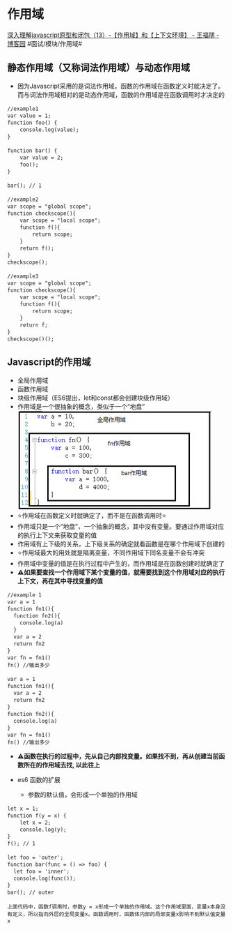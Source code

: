 # 作用域
[深入理解javascript原型和闭包（13）-【作用域】和【上下文环境】 - 王福朋 - 博客园](http://www.cnblogs.com/wangfupeng1988/p/3991995.html)
#面试/模块/作用域#

## 静态作用域（又称词法作用域）与动态作用域
* 因为Javascript采用的是词法作用域，函数的作用域在函数定义时就决定了。而与词法作用域相对的是动态作用域，函数的作用域是在函数调用时才决定的
```
//example1
var value = 1;
function foo() {
	console.log(value);
}

function bar() {
	var value = 2;
	foo();
}

bar(); // 1

//example2
var scope = "global scope";
function checkscope(){
    var scope = "local scope";
    function f(){
        return scope;
    }
    return f();
}
checkscope();

//example3
var scope = "global scope";
function checkscope(){
    var scope = "local scope";
    function f(){
        return scope;
    }
    return f;
}
checkscope()();
```

## Javascript的作用域
* 全局作用域
* 函数作用域
* 块级作用域（ES6提出，let和const都会创建块级作用域）
* 作用域是一个很抽象的概念，类似于一个“地盘”
![](https://github.com/hideInbush/Explore13.github.io/blob/master/archives/assets/image/作用域/1.png)
* ⭐️作用域在函数定义时就确定了，而不是在函数调用时⭐️
* 作用域只是一个“地盘”，一个抽象的概念，其中没有变量。要通过作用域对应的执行上下文来获取变量的值
* 作用域有上下级的关系，上下级关系的确定就看函数是在哪个作用域下创建的
* ⭐️作用域最大的用处就是隔离变量，不同作用域下同名变量不会有冲突
* 作用域中变量的值是在执行过程中产生的，而作用域是在函数创建时就确定了
* ⚠️**如果要查找一个作用域下某个变量的值，就需要找到这个作用域对应的执行上下文，再在其中寻找变量的值**

```
//example 1
var a = 1
function fn1(){
  function fn2(){
    console.log(a)
  }
  var a = 2
  return fn2
}
var fn = fn1()
fn() //输出多少

var a = 1
function fn1(){
  var a = 2
  return fn2
}
function fn2(){
  console.log(a)
}
var fn = fn1()
fn() //输出多少
```

* ⚠️**函数在执行的过程中，先从自己内部找变量。如果找不到，再从创建当前函数所在的作用域去找, 以此往上**

* es6 函数的扩展
	* 参数的默认值，会形成一个单独的作用域
```
let x = 1;
function f(y = x) {
	let x = 2;
	console.log(y);
}
f(); // 1

let foo = 'outer';
function bar(func = () => foo) {
  let foo = 'inner';
  console.log(func());
}
bar(); // outer

上面代码中，函数f调用时，参数y = x形成一个单独的作用域。这个作用域里面，变量x本身没有定义，所以指向外层的全局变量x。函数调用时，函数体内部的局部变量x影响不到默认值变量x
```